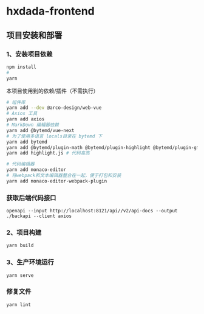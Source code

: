 # hxdada-frontend

## 项目安装和部署
### 1、安装项目依赖
```bash
npm install
# 
yarn 
```
本项目使用到的依赖/插件（不需执行）
```bash
# 组件库
yarn add --dev @arco-design/web-vue 
# Axios 工具
yarn add axios
# MarkDown 编辑器依赖
yarn add @bytemd/vue-next
# 为了使用多语言 locals目录在 bytemd 下
yarn add bytemd  
yarn add @bytemd/plugin-math @bytemd/plugin-highlight @bytemd/plugin-gfm 
yarn add highlight.js # 代码高亮

# 代码编辑器
yarn add monaco-editor
# 将webpack和文本编辑器整合在一起，便于打包和安装
yarn add monaco-editor-webpack-plugin 
```

### 获取后端代码接口
```
openapi --input http://localhost:8121/api//v2/api-docs --output ./backapi --client axios
```

### 2、项目构建
```bash
yarn build
```

### 3、生产环境运行
```
yarn serve
```

### 修复文件
```
yarn lint
```